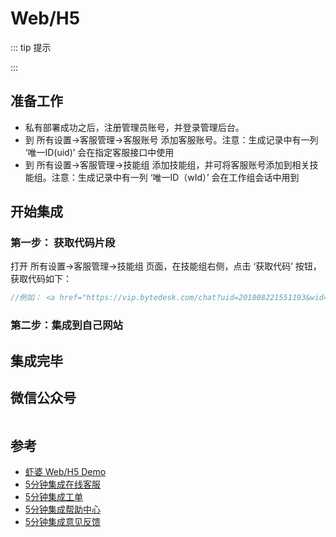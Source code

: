 # Web/H5

::: tip 提示

:::

## 准备工作

* 私有部署成功之后，注册管理员账号，并登录管理后台。
* 到 所有设置->客服管理->客服账号 添加客服账号。注意：生成记录中有一列 ‘唯一ID(uid)’ 会在指定客服接口中使用
* 到 所有设置->客服管理->技能组 添加技能组，并可将客服账号添加到相关技能组。注意：生成记录中有一列 ‘唯一ID（wId）’ 会在工作组会话中用到

## 开始集成

### 第一步： 获取代码片段

打开 所有设置->客服管理->技能组 页面，在技能组右侧，点击 ‘获取代码’ 按钮，获取代码如下：

```javascript
//例如： <a href="https://vip.bytedesk.com/chat?uid=201808221551193&wid=201902241647451&type=workGroup&aid=&ph=ph" target="_blank">在线客服</a>
```

### 第二步：集成到自己网站

## 集成完毕

## 微信公众号

<img :src="$withBase('/image/qrcode_xiaperio_430.jpg')" style="width:250px;"/>

## 参考

* [虾婆 Web/H5 Demo](https://github.com/xiaper/web)
* [5分钟集成在线客服](https://github.com/xiaper/web/tree/master/kefu)
* [5分钟集成工单](https://github.com/xiaper/web/tree/master/ticket)
* [5分钟集成帮助中心](https://github.com/xiaper/web/tree/master/support)
* [5分钟集成意见反馈](https://github.com/xiaper/web/tree/master/feedback)
